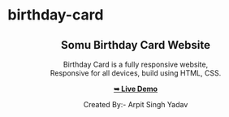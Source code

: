 # birthday-card
<div align="center">

  <h2 align="center">Somu Birthday Card  Website</h2>

  Birthday Card is a fully responsive website, <br />Responsive for all devices, build using HTML, CSS.

  <a href="https://somu-birthday-card-02.vercel.app/"><strong>➥ Live Demo</strong></a>

  Created By:- Arpit Singh Yadav

</div>
